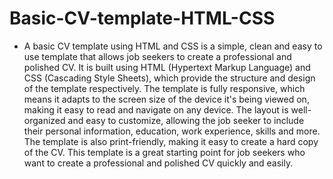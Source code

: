 # Basic-CV-template-HTML-CSS
- A basic CV template using HTML and CSS is a simple, clean and easy to use template that allows job seekers to create a professional and polished CV. It is built using HTML (Hypertext Markup Language) and CSS (Cascading Style Sheets), which provide the structure and design of the template respectively. The template is fully responsive, which means it adapts to the screen size of the device it's being viewed on, making it easy to read and navigate on any device. The layout is well-organized and easy to customize, allowing the job seeker to include their personal information, education, work experience, skills and more. The template is also print-friendly, making it easy to create a hard copy of the CV. This template is a great starting point for job seekers who want to create a professional and polished CV quickly and easily.

